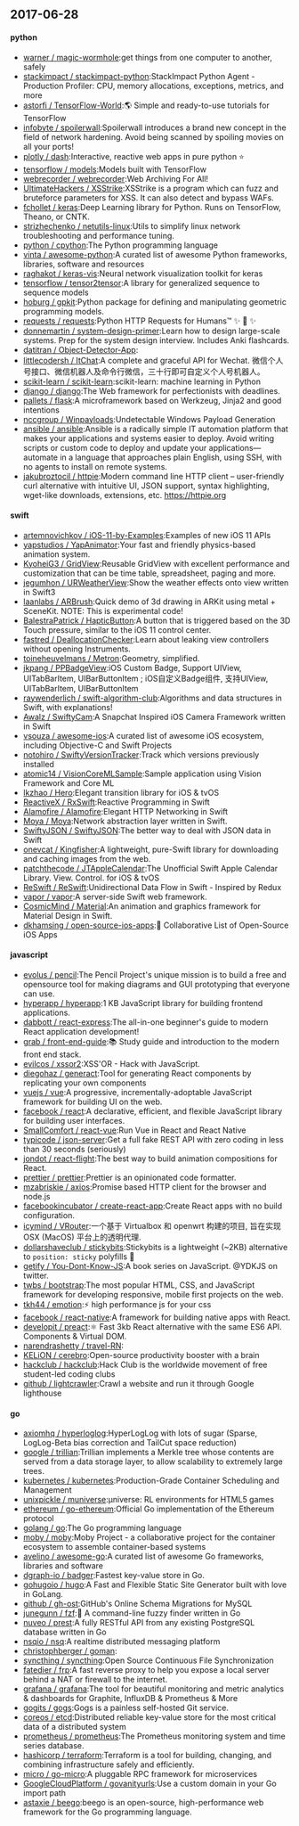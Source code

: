 ## 2017-06-28

#### python
* [warner / magic-wormhole](https://github.com/warner/magic-wormhole):get things from one computer to another, safely
* [stackimpact / stackimpact-python](https://github.com/stackimpact/stackimpact-python):StackImpact Python Agent - Production Profiler: CPU, memory allocations, exceptions, metrics, and more
* [astorfi / TensorFlow-World](https://github.com/astorfi/TensorFlow-World):🌎 Simple and ready-to-use tutorials for TensorFlow
* [infobyte / spoilerwall](https://github.com/infobyte/spoilerwall):Spoilerwall introduces a brand new concept in the field of network hardening. Avoid being scanned by spoiling movies on all your ports!
* [plotly / dash](https://github.com/plotly/dash):Interactive, reactive web apps in pure python ⭐️
* [tensorflow / models](https://github.com/tensorflow/models):Models built with TensorFlow
* [webrecorder / webrecorder](https://github.com/webrecorder/webrecorder):Web Archiving For All!
* [UltimateHackers / XSStrike](https://github.com/UltimateHackers/XSStrike):XSStrike is a program which can fuzz and bruteforce parameters for XSS. It can also detect and bypass WAFs.
* [fchollet / keras](https://github.com/fchollet/keras):Deep Learning library for Python. Runs on TensorFlow, Theano, or CNTK.
* [strizhechenko / netutils-linux](https://github.com/strizhechenko/netutils-linux):Utils to simplify linux network troubleshooting and performance tuning.
* [python / cpython](https://github.com/python/cpython):The Python programming language
* [vinta / awesome-python](https://github.com/vinta/awesome-python):A curated list of awesome Python frameworks, libraries, software and resources
* [raghakot / keras-vis](https://github.com/raghakot/keras-vis):Neural network visualization toolkit for keras
* [tensorflow / tensor2tensor](https://github.com/tensorflow/tensor2tensor):A library for generalized sequence to sequence models
* [hoburg / gpkit](https://github.com/hoburg/gpkit):Python package for defining and manipulating geometric programming models.
* [requests / requests](https://github.com/requests/requests):Python HTTP Requests for Humans™ ✨ 🍰 ✨
* [donnemartin / system-design-primer](https://github.com/donnemartin/system-design-primer):Learn how to design large-scale systems. Prep for the system design interview. Includes Anki flashcards.
* [datitran / Object-Detector-App](https://github.com/datitran/Object-Detector-App):
* [littlecodersh / ItChat](https://github.com/littlecodersh/ItChat):A complete and graceful API for Wechat. 微信个人号接口、微信机器人及命令行微信，三十行即可自定义个人号机器人。
* [scikit-learn / scikit-learn](https://github.com/scikit-learn/scikit-learn):scikit-learn: machine learning in Python
* [django / django](https://github.com/django/django):The Web framework for perfectionists with deadlines.
* [pallets / flask](https://github.com/pallets/flask):A microframework based on Werkzeug, Jinja2 and good intentions
* [nccgroup / Winpayloads](https://github.com/nccgroup/Winpayloads):Undetectable Windows Payload Generation
* [ansible / ansible](https://github.com/ansible/ansible):Ansible is a radically simple IT automation platform that makes your applications and systems easier to deploy. Avoid writing scripts or custom code to deploy and update your applications— automate in a language that approaches plain English, using SSH, with no agents to install on remote systems.
* [jakubroztocil / httpie](https://github.com/jakubroztocil/httpie):Modern command line HTTP client – user-friendly curl alternative with intuitive UI, JSON support, syntax highlighting, wget-like downloads, extensions, etc. https://httpie.org

#### swift
* [artemnovichkov / iOS-11-by-Examples](https://github.com/artemnovichkov/iOS-11-by-Examples):Examples of new iOS 11 APIs
* [yapstudios / YapAnimator](https://github.com/yapstudios/YapAnimator):Your fast and friendly physics-based animation system.
* [KyoheiG3 / GridView](https://github.com/KyoheiG3/GridView):Reusable GridView with excellent performance and customization that can be time table, spreadsheet, paging and more.
* [jegumhon / URWeatherView](https://github.com/jegumhon/URWeatherView):Show the weather effects onto view written in Swift3
* [laanlabs / ARBrush](https://github.com/laanlabs/ARBrush):Quick demo of 3d drawing in ARKit using metal + SceneKit. NOTE: This is experimental code!
* [BalestraPatrick / HapticButton](https://github.com/BalestraPatrick/HapticButton):A button that is triggered based on the 3D Touch pressure, similar to the iOS 11 control center.
* [fastred / DeallocationChecker](https://github.com/fastred/DeallocationChecker):Learn about leaking view controllers without opening Instruments.
* [toineheuvelmans / Metron](https://github.com/toineheuvelmans/Metron):Geometry, simplified.
* [jkpang / PPBadgeView](https://github.com/jkpang/PPBadgeView):iOS Custom Badge, Support UIView, UITabBarItem, UIBarButtonItem ; iOS自定义Badge组件, 支持UIView, UITabBarItem, UIBarButtonItem
* [raywenderlich / swift-algorithm-club](https://github.com/raywenderlich/swift-algorithm-club):Algorithms and data structures in Swift, with explanations!
* [Awalz / SwiftyCam](https://github.com/Awalz/SwiftyCam):A Snapchat Inspired iOS Camera Framework written in Swift
* [vsouza / awesome-ios](https://github.com/vsouza/awesome-ios):A curated list of awesome iOS ecosystem, including Objective-C and Swift Projects
* [notohiro / SwiftyVersionTracker](https://github.com/notohiro/SwiftyVersionTracker):Track which versions previously installed
* [atomic14 / VisionCoreMLSample](https://github.com/atomic14/VisionCoreMLSample):Sample application using Vision Framework and Core ML
* [lkzhao / Hero](https://github.com/lkzhao/Hero):Elegant transition library for iOS & tvOS
* [ReactiveX / RxSwift](https://github.com/ReactiveX/RxSwift):Reactive Programming in Swift
* [Alamofire / Alamofire](https://github.com/Alamofire/Alamofire):Elegant HTTP Networking in Swift
* [Moya / Moya](https://github.com/Moya/Moya):Network abstraction layer written in Swift.
* [SwiftyJSON / SwiftyJSON](https://github.com/SwiftyJSON/SwiftyJSON):The better way to deal with JSON data in Swift
* [onevcat / Kingfisher](https://github.com/onevcat/Kingfisher):A lightweight, pure-Swift library for downloading and caching images from the web.
* [patchthecode / JTAppleCalendar](https://github.com/patchthecode/JTAppleCalendar):The Unofficial Swift Apple Calendar Library. View. Control. for iOS & tvOS
* [ReSwift / ReSwift](https://github.com/ReSwift/ReSwift):Unidirectional Data Flow in Swift - Inspired by Redux
* [vapor / vapor](https://github.com/vapor/vapor):A server-side Swift web framework.
* [CosmicMind / Material](https://github.com/CosmicMind/Material):An animation and graphics framework for Material Design in Swift.
* [dkhamsing / open-source-ios-apps](https://github.com/dkhamsing/open-source-ios-apps):📱 Collaborative List of Open-Source iOS Apps

#### javascript
* [evolus / pencil](https://github.com/evolus/pencil):The Pencil Project's unique mission is to build a free and opensource tool for making diagrams and GUI prototyping that everyone can use.
* [hyperapp / hyperapp](https://github.com/hyperapp/hyperapp):1 KB JavaScript library for building frontend applications.
* [dabbott / react-express](https://github.com/dabbott/react-express):The all-in-one beginner's guide to modern React application development!
* [grab / front-end-guide](https://github.com/grab/front-end-guide):📚 Study guide and introduction to the modern front end stack.
* [evilcos / xssor2](https://github.com/evilcos/xssor2):XSS'OR - Hack with JavaScript.
* [diegohaz / generact](https://github.com/diegohaz/generact):Tool for generating React components by replicating your own components
* [vuejs / vue](https://github.com/vuejs/vue):A progressive, incrementally-adoptable JavaScript framework for building UI on the web.
* [facebook / react](https://github.com/facebook/react):A declarative, efficient, and flexible JavaScript library for building user interfaces.
* [SmallComfort / react-vue](https://github.com/SmallComfort/react-vue):Run Vue in React and React Native
* [typicode / json-server](https://github.com/typicode/json-server):Get a full fake REST API with zero coding in less than 30 seconds (seriously)
* [jondot / react-flight](https://github.com/jondot/react-flight):The best way to build animation compositions for React.
* [prettier / prettier](https://github.com/prettier/prettier):Prettier is an opinionated code formatter.
* [mzabriskie / axios](https://github.com/mzabriskie/axios):Promise based HTTP client for the browser and node.js
* [facebookincubator / create-react-app](https://github.com/facebookincubator/create-react-app):Create React apps with no build configuration.
* [icymind / VRouter](https://github.com/icymind/VRouter):一个基于 Virtualbox 和 openwrt 构建的项目, 旨在实现 OSX (MacOS) 平台上的透明代理.
* [dollarshaveclub / stickybits](https://github.com/dollarshaveclub/stickybits):Stickybits is a lightweight (~2KB) alternative to `position: sticky` polyfills 🍬
* [getify / You-Dont-Know-JS](https://github.com/getify/You-Dont-Know-JS):A book series on JavaScript. @YDKJS on twitter.
* [twbs / bootstrap](https://github.com/twbs/bootstrap):The most popular HTML, CSS, and JavaScript framework for developing responsive, mobile first projects on the web.
* [tkh44 / emotion](https://github.com/tkh44/emotion):⚡️ high performance js for your css
* [facebook / react-native](https://github.com/facebook/react-native):A framework for building native apps with React.
* [developit / preact](https://github.com/developit/preact):⚛️ Fast 3kb React alternative with the same ES6 API. Components & Virtual DOM.
* [narendrashetty / travel-RN](https://github.com/narendrashetty/travel-RN):
* [KELiON / cerebro](https://github.com/KELiON/cerebro):Open-source productivity booster with a brain
* [hackclub / hackclub](https://github.com/hackclub/hackclub):Hack Club is the worldwide movement of free student-led coding clubs
* [github / lightcrawler](https://github.com/github/lightcrawler):Crawl a website and run it through Google lighthouse

#### go
* [axiomhq / hyperloglog](https://github.com/axiomhq/hyperloglog):HyperLogLog with lots of sugar (Sparse, LogLog-Beta bias correction and TailCut space reduction)
* [google / trillian](https://github.com/google/trillian):Trillian implements a Merkle tree whose contents are served from a data storage layer, to allow scalability to extremely large trees.
* [kubernetes / kubernetes](https://github.com/kubernetes/kubernetes):Production-Grade Container Scheduling and Management
* [unixpickle / muniverse](https://github.com/unixpickle/muniverse):µniverse: RL environments for HTML5 games
* [ethereum / go-ethereum](https://github.com/ethereum/go-ethereum):Official Go implementation of the Ethereum protocol
* [golang / go](https://github.com/golang/go):The Go programming language
* [moby / moby](https://github.com/moby/moby):Moby Project - a collaborative project for the container ecosystem to assemble container-based systems
* [avelino / awesome-go](https://github.com/avelino/awesome-go):A curated list of awesome Go frameworks, libraries and software
* [dgraph-io / badger](https://github.com/dgraph-io/badger):Fastest key-value store in Go.
* [gohugoio / hugo](https://github.com/gohugoio/hugo):A Fast and Flexible Static Site Generator built with love in GoLang.
* [github / gh-ost](https://github.com/github/gh-ost):GitHub's Online Schema Migrations for MySQL
* [junegunn / fzf](https://github.com/junegunn/fzf):🌸 A command-line fuzzy finder written in Go
* [nuveo / prest](https://github.com/nuveo/prest):A fully RESTful API from any existing PostgreSQL database written in Go
* [nsqio / nsq](https://github.com/nsqio/nsq):A realtime distributed messaging platform
* [christophberger / goman](https://github.com/christophberger/goman):
* [syncthing / syncthing](https://github.com/syncthing/syncthing):Open Source Continuous File Synchronization
* [fatedier / frp](https://github.com/fatedier/frp):A fast reverse proxy to help you expose a local server behind a NAT or firewall to the internet.
* [grafana / grafana](https://github.com/grafana/grafana):The tool for beautiful monitoring and metric analytics & dashboards for Graphite, InfluxDB & Prometheus & More
* [gogits / gogs](https://github.com/gogits/gogs):Gogs is a painless self-hosted Git service.
* [coreos / etcd](https://github.com/coreos/etcd):Distributed reliable key-value store for the most critical data of a distributed system
* [prometheus / prometheus](https://github.com/prometheus/prometheus):The Prometheus monitoring system and time series database.
* [hashicorp / terraform](https://github.com/hashicorp/terraform):Terraform is a tool for building, changing, and combining infrastructure safely and efficiently.
* [micro / go-micro](https://github.com/micro/go-micro):A pluggable RPC framework for microservices
* [GoogleCloudPlatform / govanityurls](https://github.com/GoogleCloudPlatform/govanityurls):Use a custom domain in your Go import path
* [astaxie / beego](https://github.com/astaxie/beego):beego is an open-source, high-performance web framework for the Go programming language.

